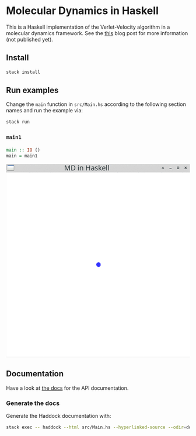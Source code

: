 # Molecular Dynamics in Haskell

This is a Haskell implementation of the Verlet-Velocity algorithm in a molecular dynamics
framework.
See the [this]() blog post for more information (not published yet).

## Install

```bash
stack install
```

## Run examples

Change the `main` function in `src/Main.hs` according to the following section names
and run the example via:

```bash
stack run
```

### `main1`

```haskell
main :: IO ()
main = main1
```

![A particle moving to the right](./gifs/ball_newton.gif)


## Documentation

Have a look at [the docs](./docs/Main.html) for the API documentation.

### Generate the docs

Generate the Haddock documentation with:

```bash
stack exec -- haddock --html src/Main.hs --hyperlinked-source --odir=docs
```

